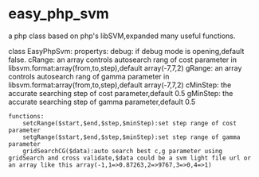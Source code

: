 easy_php_svm
============

a php class based on php's libSVM,expanded many useful functions.

class EasyPhpSvm:
    propertys:
        debug:  if debug mode is opening,default false.
        cRange:  an array controls autosearch rang of cost parameter in libsvm.format:array(from,to,step),default array(-7,7,2)
        gRange:  an array controls autosearch rang of gamma parameter in libsvm.format:array(from,to,step),default array(-7,7,2)
        cMinStep:  the accurate searching step of cost parameter,default 0.5
        gMinStep:  the accurate searching step of gamma parameter,default 0.5
    
    functions:
        setcRange($start,$end,$step,$minStep):set step range of cost parameter
        setgRange($start,$end,$step,$minStep):set step range of gamma parameter
        gridSearchCG($data):auto search best c,g parameter using gridSearch and cross validate,$data could be a svm light file url or an array like this array(-1,1=>0.87263,2=>9767,3=>0,4=>1)
